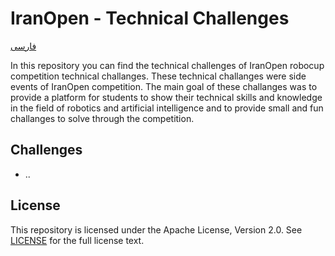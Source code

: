 # IranOpen - Technical Challenges
[فارسی](README.fa.md)


In this repository you can find the technical challenges of IranOpen robocup competition technical challanges. These technical challanges were side events of IranOpen competition. The main goal of these challanges was to provide a platform for students to show their technical skills and knowledge in the field of robotics and artificial intelligence and to provide small and fun challanges to solve through the competition.

## Challenges
- ..


## License
This repository is licensed under the Apache License, Version 2.0. See [LICENSE](LICENSE) for the full license text.
